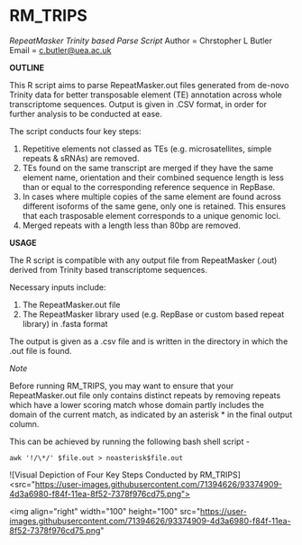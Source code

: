 # RM_TRIPS
*RepeatMasker Trinity based Parse Script*
Author = Chrstopher L Butler
Email = c.butler@uea.ac.uk

**OUTLINE**

This R script aims to parse RepeatMasker.out files generated from de-novo Trinity data for better transposable element (TE) annotation across whole transcriptome sequences. Output is given in .CSV format, in order for further analysis to be conducted at ease. 


The script conducts four key steps:

1) Repetitive elements not classed as TEs (e.g. microsatellites, simple repeats & sRNAs) are removed.
2) TEs found on the same transcript are merged if they have the same element name, orientation and their combined sequence length is less than or equal to the  corresponding reference sequence in RepBase.
3) In cases where multiple copies of the same element are found across different isoforms of the same gene, only one is retained. This ensures that each trasposable element corresponds to a unique genomic loci. 
4) Merged repeats with a length less than 80bp are removed. 


**USAGE**

The R script is compatible with any output file from RepeatMasker (.out) derived from Trinity based transcriptome sequences. 

Necessary inputs include:
1) The RepeatMasker.out file
2) The RepeatMasker library used (e.g. RepBase or custom based repeat library) in .fasta format

The output is given as a .csv file and is written in the directory in which the .out file is found.

*Note*

Before running RM_TRIPS, you may want to ensure that your RepeatMasker.out file only contains distinct repeats by removing repeats which have a lower scoring match whose domain partly includes the domain of the current match, as indicated by an asterisk * in the final output column. 

This can be achieved by running the following bash shell script -

```
awk '!/\*/' $file.out > noasterisk$file.out
```

![Visual Depiction of Four Key Steps Conducted by RM_TRIPS]<src="https://user-images.githubusercontent.com/71394626/93374909-4d3a6980-f84f-11ea-8f52-7378f976cd75.png">


<img align="right" width="100" height="100" src="https://user-images.githubusercontent.com/71394626/93374909-4d3a6980-f84f-11ea-8f52-7378f976cd75.png"
